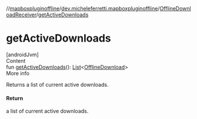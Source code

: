 //[mapboxpluginoffline](../../../index.md)/[dev.micheleferretti.mapboxpluginoffline](../index.md)/[OfflineDownloadReceiver](index.md)/[getActiveDownloads](get-active-downloads.md)



# getActiveDownloads  
[androidJvm]  
Content  
fun [getActiveDownloads](get-active-downloads.md)(): [List](https://kotlinlang.org/api/latest/jvm/stdlib/kotlin.collections/-list/index.html)<[OfflineDownload](../../dev.micheleferretti.mapboxpluginoffline.model/-offline-download/index.md)>  
More info  


Returns a list of current active downloads.



#### Return  


a list of current active downloads.

  



